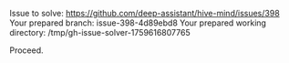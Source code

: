 Issue to solve: https://github.com/deep-assistant/hive-mind/issues/398
Your prepared branch: issue-398-4d89ebd8
Your prepared working directory: /tmp/gh-issue-solver-1759616807765

Proceed.